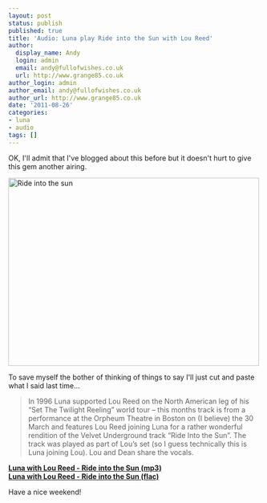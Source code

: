 ```yaml
---
layout: post
status: publish
published: true
title: 'Audio: Luna play Ride into the Sun with Lou Reed'
author:
  display_name: Andy
  login: admin
  email: andy@fullofwishes.co.uk
  url: http://www.grange85.co.uk
author_login: admin
author_email: andy@fullofwishes.co.uk
author_url: http://www.grange85.co.uk
date: '2011-08-26'
categories:
- luna
- audio
tags: []
---
```

<p>OK, I'll admit that I've blogged about this before but it doesn't hurt to give this gem another airing.</p>
<p><a href="http://www.flickr.com/photos/mrbeany/2771122779/" title="Ride into the sun by Fozzman, on Flickr"><img class="aligncenter" src="https://farm4.static.flickr.com/3035/2771122779_156e8b407d.jpg" width="500" height="375" alt="Ride into the sun"></a></p>
<p>To save myself the bother of thinking of things to say I'll just cut and paste what I said last time...</p>
<blockquote><p>In 1996 Luna supported Lou Reed on the North American leg of his “Set The Twilight Reeling” world tour – this months track is from a performance at the Orpheum Theatre in Boston on (I believe) the 30 March and features Lou Reed joining Luna for a rather wonderful rendition of the Velvet Underground track “Ride Into the Sun”. The track was played as part of Lou’s set (so I guess technically this is Luna joining Lou). Lou and Dean share the vocals.</p></blockquote>
<p><strong><a href="http://www.box.net/shared/hbxfgr21c0">Luna with Lou Reed - Ride into the Sun (mp3)</a></strong><br />
<strong><a href="https://media.fullofwishes.co.uk/02-luna/audio/Luna_1996-03-30_-OrpheumTheatre_Boston.zip">Luna with Lou Reed - Ride into the Sun (flac)</a></strong></p>
<p>Have a nice weekend!</p>
